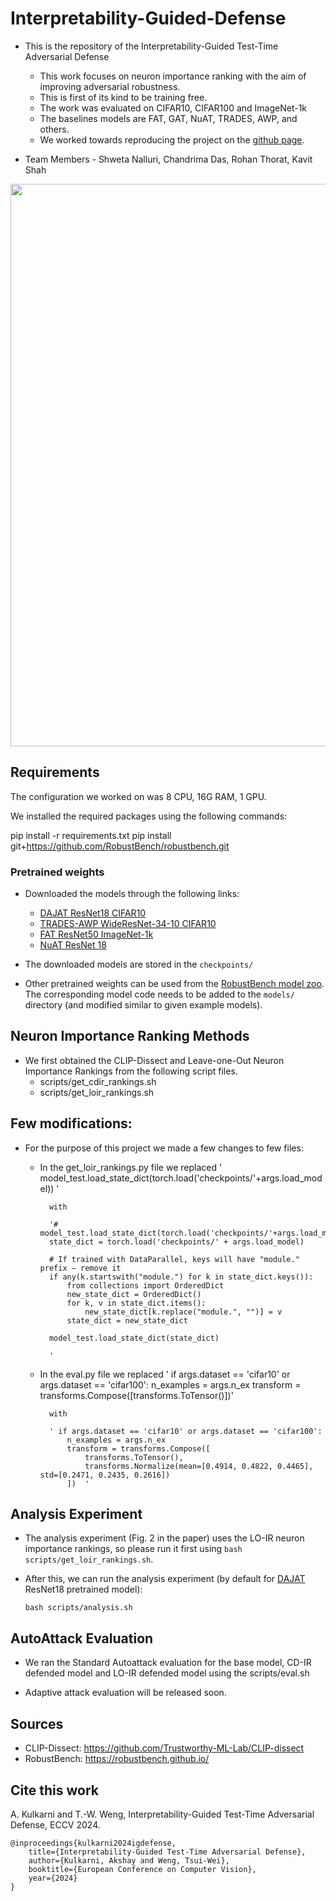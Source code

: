 # Interpretability-Guided-Defense

* This is the repository of the Interpretability-Guided Test-Time Adversarial Defense
    * This work focuses on neuron importance ranking with the aim of improving adversarial robustness.
    * This is first of its kind to be training free.
    * The work was evaluated on CIFAR10, CIFAR100 and ImageNet-1k
    * The baselines models are FAT, GAT, NuAT, TRADES, AWP, and others.
    * We worked towards reproducing the project on the [github page](https://github.com/Trustworthy-ML-Lab/Interpretability-Guided-Defense/tree/main).


* Team Members - Shweta Nalluri, Chandrima Das, Rohan Thorat, Kavit Shah    








<p align="center">
<img src="https://github.com/user-attachments/assets/5cd73bf7-c8c7-4707-8828-a6be5ad21c64" width="900">
</p>

## Requirements

The configuration we worked on was 8 CPU, 16G RAM, 1 GPU.

We installed the required packages using the following commands:

pip install -r requirements.txt
pip install git+https://github.com/RobustBench/robustbench.git


### Pretrained weights

* Downloaded the models through the following links:
    * [DAJAT ResNet18 CIFAR10 ](https://drive.google.com/uc?id=1m5vhdzIUUKhDbsZdOG9z76Eyp6f4xe_f)
    * [TRADES-AWP WideResNet-34-10 CIFAR10](https://drive.google.com/uc?id=1hlVTLZkveYGWpE9-46Wp5NVZt1slz-1T)
    * [FAT ResNet50 ImageNet-1k](https://drive.google.com/uc?id=1UrNEtLWs-fjlM2GPb1JpBGtpffDuHH_4)
    * [NuAT ResNet 18](https://drive.google.com/uc?id1-1DxecXz5U_xZ54DVdE-GVm71Tiox-Ri)

* The downloaded models are stored in the `checkpoints/`
* Other pretrained weights can be used from the [RobustBench model zoo](https://github.com/RobustBench/robustbench/tree/master/robustbench/model_zoo). The corresponding model code needs to be added to the `models/` directory (and modified similar to given example models).

## Neuron Importance Ranking Methods


* We first obtained the CLIP-Dissect and Leave-one-Out Neuron Importance Rankings from the following script files.
    * scripts/get_cdir_rankings.sh
    * scripts/get_loir_rankings.sh


## Few modifications:

* For the purpose of this project we made a few changes to few files:
    * In the get_loir_rankings.py file we replaced
            ' model_test.load_state_dict(torch.load('checkpoints/'+args.load_model)) '
            

            with 

            '# model_test.load_state_dict(torch.load('checkpoints/'+args.load_model))
            state_dict = torch.load('checkpoints/' + args.load_model)

            # If trained with DataParallel, keys will have "module." prefix — remove it
            if any(k.startswith("module.") for k in state_dict.keys()):
                from collections import OrderedDict
                new_state_dict = OrderedDict()
                for k, v in state_dict.items():
                    new_state_dict[k.replace("module.", "")] = v
                state_dict = new_state_dict
            
            model_test.load_state_dict(state_dict)

            '

    * In the eval.py file we replaced 
            ' if args.dataset == 'cifar10' or args.dataset == 'cifar100':
                n_examples = args.n_ex
                transform = transforms.Compose([transforms.ToTensor()])'

            with

            ' if args.dataset == 'cifar10' or args.dataset == 'cifar100':
                n_examples = args.n_ex
                transform = transforms.Compose([
                    transforms.ToTensor(),
                    transforms.Normalize(mean=[0.4914, 0.4822, 0.4465], std=[0.2471, 0.2435, 0.2616])
                ])  '



## Analysis Experiment

* The analysis experiment (Fig. 2 in the paper) uses the LO-IR neuron importance rankings, so please run it first using `bash scripts/get_loir_rankings.sh`.
* After this, we can run the analysis experiment (by default for [DAJAT](https://arxiv.org/abs/2210.15318) ResNet18 pretrained model):


    ```
    bash scripts/analysis.sh
    ```

## AutoAttack Evaluation


* We ran the Standard Autoattack evaluation for the base model, CD-IR defended model and LO-IR defended model using the scripts/eval.sh 

* Adaptive attack evaluation will be released soon.

## Sources
* CLIP-Dissect: https://github.com/Trustworthy-ML-Lab/CLIP-dissect
* RobustBench: https://robustbench.github.io/

## Cite this work
A. Kulkarni and T.-W. Weng, Interpretability-Guided Test-Time Adversarial Defense, ECCV 2024.

```
@inproceedings{kulkarni2024igdefense,
    title={Interpretability-Guided Test-Time Adversarial Defense},
    author={Kulkarni, Akshay and Weng, Tsui-Wei},
    booktitle={European Conference on Computer Vision},
    year={2024}
}
```

